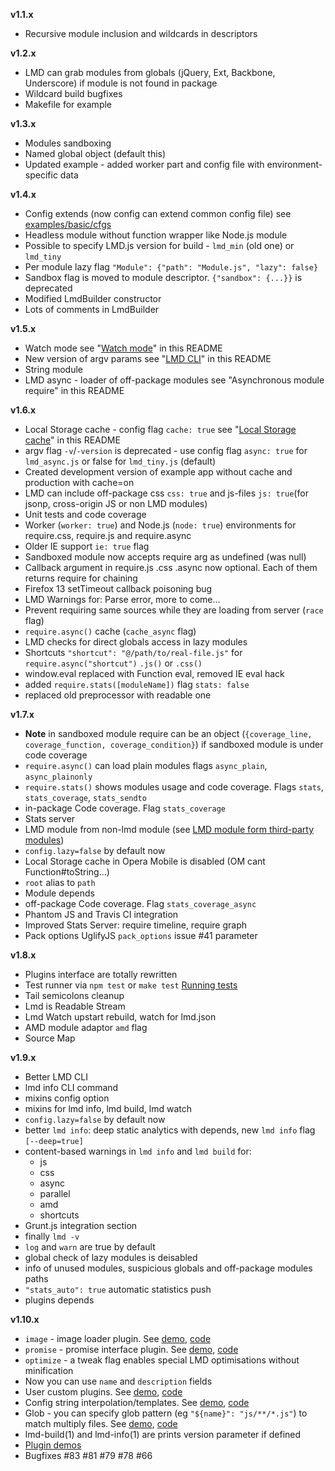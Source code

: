 **v1.1.x**

 - Recursive module inclusion and wildcards in descriptors

**v1.2.x**

 - LMD can grab modules from globals (jQuery, Ext, Backbone, Underscore) if module is not found in package
 - Wildcard build bugfixes
 - Makefile for example

**v1.3.x**

 - Modules sandboxing
 - Named global object (default this)
 - Updated example - added worker part and config file with environment-specific data

**v1.4.x**

  - Config extends (now config can extend common config file) see [examples/basic/cfgs](/azproduction/lmd/tree/master/examples/basic/cfgs)
  - Headless module without function wrapper like Node.js module
  - Possible to specify LMD.js version for build - `lmd_min` (old one) or `lmd_tiny`
  - Per module lazy flag `"Module": {"path": "Module.js", "lazy": false}`
  - Sandbox flag is moved to module descriptor. `{"sandbox": {...}}` is deprecated
  - Modified LmdBuilder constructor
  - Lots of comments in LmdBuilder

**v1.5.x**

  - Watch mode see "[Watch mode](#watch-mode)" in this README
  - New version of argv params see "[LMD CLI](#lmd-cli)" in this README
  - String module
  - LMD async - loader of off-package modules see "Asynchronous module require" in this README

**v1.6.x**

  - Local Storage cache - config flag `cache: true` see "[Local Storage cache](#local-storage-cache)" in this README
  - argv flag `-v`/`-version` is deprecated - use config flag `async: true` for `lmd_async.js` or false for `lmd_tiny.js` (default)
  - Created development version of example app without cache and production with cache=on
  - LMD can include off-package css `css: true` and js-files `js: true`(for jsonp, cross-origin JS or non LMD modules)
  - Unit tests and code coverage
  - Worker (`worker: true`) and Node.js (`node: true`) environments for require.css, require.js and require.async
  - Older IE support `ie: true` flag
  - Sandboxed module now accepts require arg as undefined (was null)
  - Callback argument in require.js .css .async now optional. Each of them returns require for chaining
  - Firefox 13 setTimeout callback poisoning bug
  - LMD Warnings for: Parse error, more to come...
  - Prevent requiring same sources while they are loading from server (`race` flag)
  - `require.async()` cache (`cache_async` flag)
  - LMD checks for direct globals access in lazy modules
  - Shortcuts `"shortcut": "@/path/to/real-file.js"` for `require.async("shortcut")` `.js()` or `.css()`
  - window.eval replaced with Function eval, removed IE eval hack
  - added `require.stats([moduleName])` flag `stats: false`
  - replaced old preprocessor with readable one

**v1.7.x**

  - **Note** in sandboxed module require can be an object (`{coverage_line, coverage_function, coverage_condition}`) if sandboxed module is under code coverage
  - `require.async()` can load plain modules flags `async_plain`, `async_plainonly`
  - `require.stats()` shows modules usage and code coverage. Flags `stats`, `stats_coverage`, `stats_sendto`
  - in-package Code coverage. Flag `stats_coverage`
  - Stats server
  - LMD module from non-lmd module (see [LMD module form third-party modules](#lmd-module-form-third-party-modules))
  - `config.lazy=false` by default now
  - Local Storage cache in Opera Mobile is disabled (OM cant Function#toString...)
  - `root` alias to `path`
  - Module depends
  - off-package Code coverage. Flag `stats_coverage_async`
  - Phantom JS and Travis CI integration
  - Improved Stats Server: require timeline, require graph
  - Pack options UglifyJS `pack_options` issue #41 parameter

**v1.8.x**

  - Plugins interface are totally rewritten
  - Test runner via `npm test` or `make test` [Running tests](#running-tests)
  - Tail semicolons cleanup
  - Lmd is Readable Stream
  - Lmd Watch upstart rebuild, watch for lmd.json
  - AMD module adaptor `amd` flag
  - Source Map

**v1.9.x**

  - Better LMD CLI
  - lmd info CLI command
  - mixins config option
  - mixins for lmd info, lmd build, lmd watch
  - `config.lazy=false` by default now
  - better `lmd info`: deep static analytics with depends, new `lmd info` flag `[--deep=true]`
  - content-based warnings in `lmd info` and `lmd build` for:
    - js
    - css
    - async
    - parallel
    - amd
    - shortcuts
  - Grunt.js integration section
  - finally `lmd -v`
  - `log` and `warn` are true by default
  - global check of lazy modules is deisabled
  - info of unused modules, suspicious globals and off-package modules paths
  - `"stats_auto": true` automatic statistics push
  - plugins depends

**v1.10.x**

  - `image` - image loader plugin. See [demo](http://azproduction.ru/lmd/examples/plugins/image/), [code](https://github.com/azproduction/lmd/tree/master/examples/plugins/image/)
  - `promise` - promise interface plugin. See [demo](http://azproduction.ru/lmd/examples/plugins/promise/), [code](https://github.com/azproduction/lmd/tree/master/examples/plugins/promise/)
  - `optimize` - a tweak flag enables special LMD optimisations without minification
  - Now you can use `name` and `description` fields
  - User custom plugins. See [demo](http://azproduction.ru/lmd/examples/plugins/user_plugins/), [code](https://github.com/azproduction/lmd/tree/master/examples/plugins/user_plugins/)
  - Config string interpolation/templates. See [demo](http://azproduction.ru/lmd/examples/features/interpolation/), [code](https://github.com/azproduction/lmd/tree/master/examples/features/interpolation/)
  - Glob - you can specify glob pattern (eg `"${name}": "js/**/*.js"`) to match multiply files. See [demo](http://azproduction.ru/lmd/examples/features/glob/), [code](https://github.com/azproduction/lmd/tree/master/examples/features/glob/)
  - lmd-build(1) and lmd-info(1) are prints version parameter if defined
  - [Plugin demos](https://github.com/azproduction/lmd/tree/master/examples/plugins/)
  - Bugfixes #83 #81 #79 #78 #66

